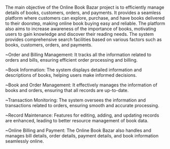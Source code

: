 The main objective of the Online Book Bazar project is to efficiently manage details of books, customers, orders, and payments. It provides a seamless platform where customers can explore, purchase, and have books delivered to their doorstep, making online book buying easy and reliable. The platform also aims to increase awareness of the importance of books, motivating users to gain knowledge and discover their reading needs.
The system provides comprehensive search facilities based on various factors such as books, customers, orders, and payments.

~Order and Billing Management: It tracks all the information related to orders and bills, ensuring efficient order processing and billing.

~Book Information: The system displays detailed information and descriptions of books, helping users make informed decisions.

~Book and Order Management: It effectively manages the information of books and orders, ensuring that all records are up-to-date.

~Transaction Monitoring: The system oversees the information and transactions related to orders, ensuring smooth and accurate processing.

~Record Maintenance: Features for editing, adding, and updating records are enhanced, leading to better resource management of book data.

~Online Billing and Payment: The Online Book Bazar also handles and manages bill details, order details, payment details, and book information seamlessly online.
